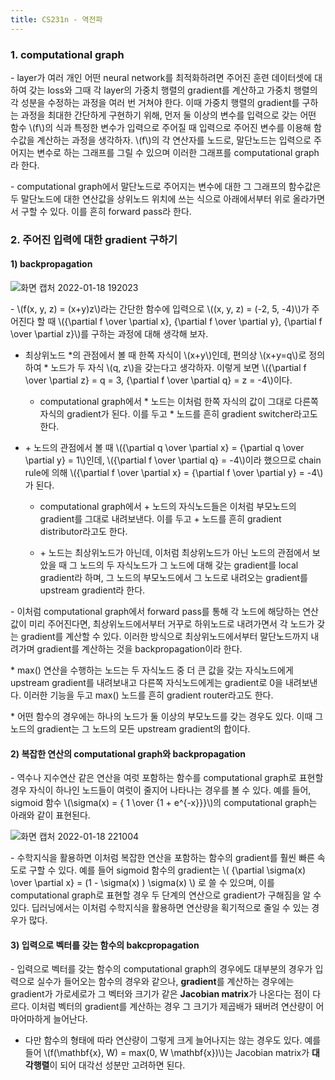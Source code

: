 ```yaml
---
title: CS231n - 역전파
---
```


### 1. computational graph

\- layer가 여러 개인 어떤 neural network를 최적화하려면 주어진 훈련 데이터셋에 대하여 갖는 loss와 그때 각 layer의 가중치 행렬의 gradient를 계산하고 가중치 행렬의 각 성분을 수정하는 과정을 여러 번 거쳐야 한다. 이때 가중치 행렬의 gradient를 구하는 과정을 최대한 간단하게 구현하기 위해, 먼저 둘 이상의 변수를 입력으로 갖는 어떤 함수 \\(f\\)의 식과 특정한 변수가 입력으로 주어질 때 입력으로 주어진 변수를 이용해 함수값을 계산하는 과정을 생각하자. \\(f\\)의 각 연산자를 노드로, 말단노드는 입력으로 주어지는 변수로 하는 그래프를 그릴 수 있으며 이러한 그래프를 computational graph라 한다.

\- computational graph에서 말단노드로 주어지는 변수에 대한 그 그래프의 함수값은 두 말단노드에 대한 연산값을 상위노드 위치에 쓰는 식으로 아래에서부터 위로 올라가면서 구할 수 있다. 이를 흔히 forward pass라 한다.


### 2. 주어진 입력에 대한 gradient 구하기 

#### 1) backpropagation


![화면 캡처 2022-01-18 192023](https://user-images.githubusercontent.com/69514453/149918638-fb1d9245-c023-41a6-a721-fdbdf9a11143.png)

\- \\(f(x, y, z) = (x+y)z\\)라는 간단한 함수에 입력으로 \\((x, y, z) = (-2, 5, -4)\\)가 주어진다 할 때 \\({\partial f \over \partial x}, {\partial f \over \partial y}, {\partial f \over \partial z}\\)를 구하는 과정에 대해 생각해 보자. 

- 최상위노드 \*의 관점에서 볼 때 한쪽 자식이 \\(x+y\\)인데, 편의상 \\(x+y=q\\)로 정의하여 \* 노드가 두 자식 \\(q, z\\)을 갖는다고 생각하자. 이렇게 보면 \\({\partial f \over \partial z} = q = 3, {\partial f \over \partial q} = z = -4\\)이다. 

  - computational graph에서 \* 노드는 이처럼 한쪽 자식의 값이 그대로 다른쪽 자식의 gradient가 된다. 이를 두고 \* 노드를 흔히 gradient switcher라고도 한다.

- \+ 노드의 관점에서 볼 때 \\({\partial q \over \partial x} = {\partial q \over \partial y} = 1\\)인데, \\({\partial f \over \partial q} = -4\\)이라 했으므로 chain rule에 의해 \\({\partial f \over \partial x} = {\partial f \over \partial y} = -4\\)가 된다. 

  - computational graph에서 + 노드의 자식노드들은 이처럼 부모노드의 gradient를 그대로 내려보낸다. 이를 두고 + 노드를 흔히 gradient distributor라고도 한다.

  - \+ 노드는 최상위노드가 아닌데, 이처럼 최상위노드가 아닌 노드의 관점에서 보았을 때 그 노드의 두 자식노드가 그 노드에 대해 갖는 gradient를 local gradient라 하며, 그 노드의 부모노드에서 그 노드로 내려오는 gradient를 upstream gradient라 한다.

\- 이처럼 computational graph에서 forward pass를 통해 각 노드에 해당하는 연산값이 미리 주어진다면, 최상위노드에서부터 거꾸로 하위노드로 내려가면서 각 노드가 갖는 gradient를 계산할 수 있다. 이러한 방식으로 최상위노드에서부터 말단노드까지 내려가며 gradient를 계산하는 것을 backpropagation이라 한다.

\* max() 연산을 수행하는 노드는 두 자식노드 중 더 큰 값을 갖는 자식노드에게 upstream gradient를 내려보내고 다른쪽 자식노드에게는 gradient로 0을 내려보낸다. 이러한 기능을 두고 max() 노드를 흔히 gradient router라고도 한다.

\* 어떤 함수의 경우에는 하나의 노드가 둘 이상의 부모노드를 갖는 경우도 있다. 이때 그 노드의 gradient는 그 노드의 모든 upstream gradient의 합이다.

#### 2) 복잡한 연산의 computational graph와 backpropagation

\- 역수나 지수연산 같은 연산을 여럿 포함하는 함수를 computational graph로 표현할 경우 자식이 하나인 노드들이 여럿이 줄지어 나타나는 경우를 볼 수 있다. 예를 들어, sigmoid 함수 \\(\sigma(x) = { 1 \over {1 + e^{-x}}}\\)의 computational graph는 아래와 같이 표현된다.

![화면 캡처 2022-01-18 221004](https://user-images.githubusercontent.com/69514453/149943416-97d0c1d9-e3ec-4ab5-8ee9-c16bc0327048.png)

\- 수학지식을 활용하면 이처럼 복잡한 연산을 포함하는 함수의 gradient를 훨씬 빠른 속도로 구할 수 있다. 예를 들어 sigmoid 함수의 gradient는 \\( {\partial \sigma(x) \over \partial x} = (1 - \sigma(x) ) \sigma(x) \\) 로 쓸 수 있으며, 이를 computational graph로 표현할 경우 두 단계의 연산으로 gradient가 구해짐을 알 수 있다. 딥러닝에서는 이처럼 수학지식을 활용하면 연산량을 획기적으로 줄일 수 있는 경우가 많다. 


#### 3) 입력으로 벡터를 갖는 함수의 bakcpropagation

\- 입력으로 벡터를 갖는 함수의 computational graph의 경우에도 대부분의 경우가 입력으로 실수가 들어오는 함수의 경우와 같으나, **gradient**를 계산하는 경우에는 gradient가 가로세로가 그 벡터와 크기가 같은 **Jacobian matrix**가 나온다는 점이 다르다. 이처럼 벡터의 gradient를 계산하는 경우 그 크기가 제곱배가 돼버려 연산량이 어마어마하게 늘어난다.

  - 다만 함수의 형태에 따라 연산량이 그렇게 크게 늘어나지는 않는 경우도 있다. 예를 들어 \\(f(\mathbf{x}, W) = max(0, W \mathbf{x})\\)는 Jacobian matrix가 **대각행렬**이 되어 대각선 성분만 고려하면 된다. 